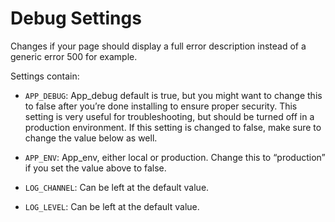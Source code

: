 # Debug Settings

Changes if your page should display a full error description instead of a generic error 500 for example.

Settings contain:

- ``APP_DEBUG``: App_debug default is true, but you might want to change this to false after you’re done installing to ensure proper security. This setting is very useful for troubleshooting, but should be turned off in a production environment. If this setting is changed to false, make sure to change the value below as well.

- ``APP_ENV``: App_env, either local or production. Change this to “production” if you set the value above to false.

- ``LOG_CHANNEL``: Can be left at the default value.

- ``LOG_LEVEL``: Can be left at the default value.
